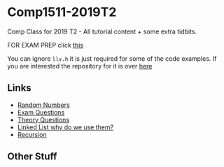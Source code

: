 # Comp1511-2019T2
Comp Class for 2019 T2 - All tutorial content + some extra tidbits.

FOR EXAM PREP click [this](exam_prep.md)

You can ignore `llv.h` it is just required for some of the code examples.  If you are interested the repository for it is over [here](https://github.com/BraedonWooding/LLV)

## Links

- [Random Numbers](random_numbers.md)
- [Exam Questions](exam_questions.md)
- [Theory Questions](theory_questions.md)
- [Linked List why do we use them?](linked_lists.md)
- [Recursion](recursion.md)

## Other Stuff

